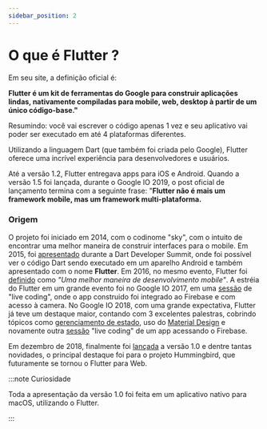 ```yaml
---
sidebar_position: 2
---
```


# O que é Flutter ?

Em seu site, a definição oficial é:

**Flutter é um kit de ferramentas do Google para construir aplicações lindas, nativamente compiladas para mobile, web, desktop à partir de um único código-base."**

Resumindo: você vai escrever o código apenas 1 vez e seu aplicativo vai poder ser executado em até 4 plataformas diferentes.

Utilizando a linguagem Dart \(que também foi criada pelo Google\), Flutter oferece uma incrível experiência para desenvolvedores e usuários.

Até a versão 1.2, Flutter entregava apps para iOS e Android. Quando a versão 1.5 foi lançada, durante o Google IO 2019, o post oficial de lançamento termina com a seguinte frase: "**Flutter não é mais um framework mobile, mas um framework multi-plataforma.**


<!-- <iframe width="560" height="315" src="https://www.youtube.com/embed/QGNrR4Ffqb4" title="YouTube video player" frameborder="0" allow="accelerometer; autoplay; clipboard-write; encrypted-media; gyroscope; picture-in-picture" allowfullscreen></iframe> -->

### Origem

O projeto foi iniciado em 2014, com o codinome "sky", com o intuito de encontrar uma melhor maneira de construir interfaces para o mobile. Em 2015, foi [apresentado](https://www.youtube.com/watch?v=PnIWl33YMwA&t=67s) durante a Dart Developer Summit, onde foi possível ver o código Dart sendo executado em um aparelho Android e também apresentado com o nome **Flutter**. Em 2016, no mesmo evento, Flutter foi [definido](https://www.youtube.com/watch?v=Mx-AllVZ1VY&t=76s) como _"Uma melhor maneira de desenvolvimento mobile"_. A estréia do Flutter em um grande evento foi no Google IO 2017, em uma [sessão](https://www.youtube.com/watch?v=w2TcYP8qiRI&t=1773s) de "live coding", onde o app construido foi integrado ao Firebase e com acesso à camera. No Google IO 2018, com uma grande expectativa, Flutter já teve um destaque maior, contando com 3 excelentes palestras, cobrindo tópicos como [gerenciamento de estado](https://www.youtube.com/watch?v=RS36gBEp8OI), uso do [Material Design](https://www.youtube.com/watch?v=hA0hrpR-o8U) e novamente outra [sessão](https://www.youtube.com/watch?v=p4yLzYwy_4g) "live coding" de um app acessando o Firebase.

Em dezembro de 2018, finalmente foi [lançada](https://www.youtube.com/watch?v=D-o4BqJxmJE) a versão 1.0 e dentre tantas novidades, o principal destaque foi para o projeto Hummingbird, que futuramente se tornou o Flutter para Web.


:::note Curiosidade

Toda a apresentação da versão 1.0 foi feita em um aplicativo nativo para macOS, utilizando o Flutter.

:::
